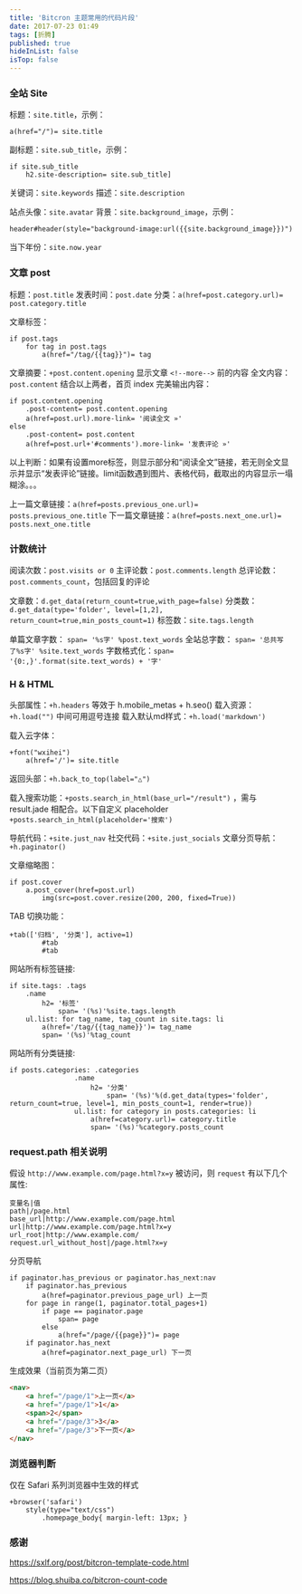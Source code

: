 ```yaml
---
title: 'Bitcron 主题常用的代码片段'
date: 2017-07-23 01:49
tags: [折腾]
published: true
hideInList: false
isTop: false
---
```


### 全站 Site

标题：`site.title`，示例：
```jade
a(href="/")= site.title
```

副标题：`site.sub_title`，示例：
```jade
if site.sub_title
	h2.site-description= site.sub_title]
```

关键词：`site.keywords`
描述：`site.description`

站点头像：`site.avatar`
背景：`site.background_image`，示例：
```jade
header#header(style="background-image:url({{site.background_image}})")
```

当下年份：`site.now.year`

<!--more-->

### 文章 post

标题：`post.title`
发表时间：`post.date`
分类：`a(href=post.category.url)= post.category.title`


文章标签：
```jade
if post.tags
	for tag in post.tags
		a(href="/tag/{{tag}}")= tag
```

文章摘要：`+post.content.opening` 显示文章 `<!--more-->` 前的内容
全文内容：`post.content`
结合以上两者，首页 index 完美输出内容：
```jade
if post.content.opening
    .post-content= post.content.opening
    a(href=post.url).more-link= '阅读全文 »'
else
    .post-content= post.content
    a(href=post.url+'#comments').more-link= '发表评论 »'
```
以上判断：如果有设置more标签，则显示部分和“阅读全文”链接，若无则全文显示并显示“发表评论”链接。limit函数遇到图片、表格代码，截取出的内容显示一塌糊涂。。。


上一篇文章链接：`a(href=posts.previous_one.url)= posts.previous_one.title`
下一篇文章链接：`a(href=posts.next_one.url)= posts.next_one.title`


### 计数统计

阅读次数：`post.visits or 0`
主评论数：`post.comments.length`
总评论数：`post.comments_count`，包括回复的评论

文章数：`d.get_data(return_count=true,with_page=false)`
分类数：`d.get_data(type='folder', level=[1,2], return_count=true,min_posts_count=1)`
标签数：`site.tags.length`

单篇文章字数： `span= '%s字' %post.text_words`
全站总字数： `span= '总共写了%s字' %site.text_words`
字数格式化：`span= '{0:,}'.format(site.text_words) + '字'`

### H & HTML

头部属性：`+h.headers`  等效于 h.mobile_metas + h.seo()
载入资源：`+h.load("")` 中间可用逗号连接
载入默认md样式：`+h.load('markdown')`

载入云字体：
```jade
+font("wxihei")
	a(href='/')= site.title
```
返回头部：`+h.back_to_top(label="△")`

载入搜索功能：`+posts.search_in_html(base_url="/result")` ，需与 result.jade 相配合。以下自定义 placeholder
`+posts.search_in_html(placeholder='搜索')`

导航代码：`+site.just_nav`
社交代码：`+site.just_socials`
文章分页导航：`+h.paginator()`

文章缩略图：
```jade
if post.cover
	a.post_cover(href=post.url)
		img(src=post.cover.resize(200, 200, fixed=True))
```

TAB 切换功能：
```jade
+tab(['归档', '分类'], active=1)
		#tab
		#tab
```

网站所有标签链接:
```jade
if site.tags: .tags
	.name
		h2= '标签'
			span= '(%s)'%site.tags.length
	ul.list: for tag_name, tag_count in site.tags: li
    	a(href='/tag/{{tag_name}}')= tag_name
    	span= '(%s)'%tag_count
```

网站所有分类链接:
```jade
if posts.categories: .categories
				.name
					h2= '分类'
						span= '(%s)'%(d.get_data(types='folder', return_count=true, level=1, min_posts_count=1, render=true))
				ul.list: for category in posts.categories: li
					a(href=category.url)= category.title
					span= '(%s)'%category.posts_count
```

### request.path 相关说明

假设 `http://www.example.com/page.html?x=y` 被访问，则 `request` 有以下几个属性:
```table
变量名|值
path|/page.html
base_url|http://www.example.com/page.html
url|http://www.example.com/page.html?x=y
url_root|http://www.example.com/
request.url_without_host|/page.html?x=y
```

分页导航
```jade
if paginator.has_previous or paginator.has_next:nav
    if paginator.has_previous
        a(href=paginator.previous_page_url) 上一页
    for page in range(1, paginator.total_pages+1)
        if page == paginator.page
            span= page
        else 
            a(href="/page/{{page}}")= page
    if paginator.has_next
        a(href=paginator.next_page_url) 下一页
```
生成效果（当前页为第二页）
```html
<nav>
    <a href="/page/1">上一页</a>
    <a href="/page/1">1</a>
    <span>2</span>
    <a href="/page/3">3</a>
    <a href="/page/3">下一页</a>
</nav>
```

### 浏览器判断
仅在 Safari 系列浏览器中生效的样式
```jade
+browser('safari')
    style(type="text/css")
        .homepage_body{ margin-left: 13px; }
```


### 感谢

<https://sxlf.org/post/bitcron-template-code.html>

<https://blog.shuiba.co/bitcron-count-code>